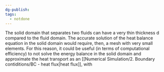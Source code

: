 ```yaml
---
dg-publish: 
tags:
  - notdone
---
```

The solid domain that separates two fluids can have a very thin thickness d compared to the fluid domain. The accurate solution of the heat balance equation in the solid domain would require, then, a mesh with very small elements. For this reason, it could be useful (in terms of computational efficiency) to not solve the energy balance in the solid domain and approximate the heat transport as an [[Numerical Simulation/2. Boundary contiditions/BC - heat flux|heat flux]], with  